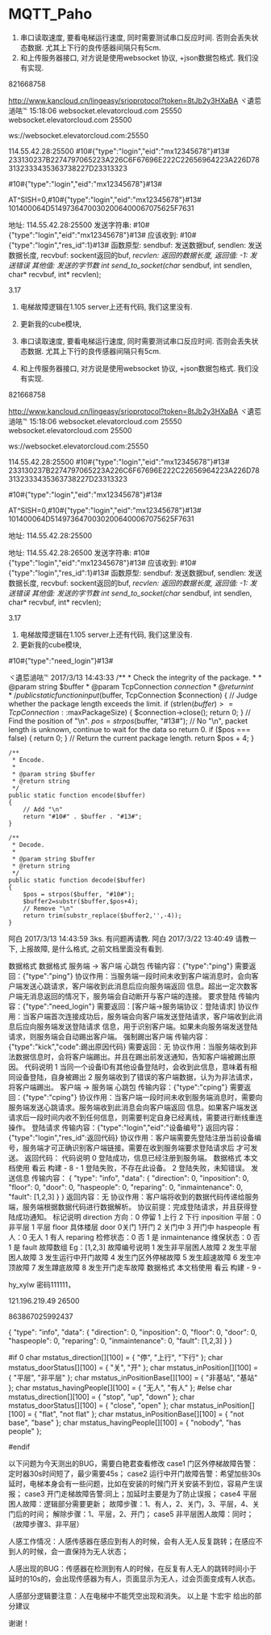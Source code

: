 # MQTT_Paho

1. 串口读取速度, 要看电梯运行速度, 同时需要测试串口反应时间. 否则会丢失状态数据. 尤其上下行的良传感器间隔只有5cm. 
2. 和上传服务器接口, 对方说是使用websocket 协议, +json数据包格式. 我们没有实现. 

 
821668758 

http://www.kancloud.cn/lingeasy/srioprotocol?token=8tJb2y3HXaBA
ヾ遺莣濄呿℡  15:18:06
websocket.elevatorcloud.com 25550
websocket.elevatorcloud.com 25500



ws://websocket.elevatorcloud.com:25550


 
114.55.42.28:25500
#10#{"type":"login","eid":"mx12345678"}#13#
233130237B2274797065223A226C6F67696E222C22656964223A226D783132333435363738227D23313323

#10#{"type":"login","eid":"mx12345678"}#13#

AT^SISH=0,#10#{"type":"login","eid":"mx12345678"}#13#
101400064D51497364700302006400067075625F7631

地址: 114.55.42.28:25500
发送字符串:  #10#{"type":"login","eid":"mx12345678"}#13#
应该收到:    #10#{"type":"login","res_id":1}#13#
函数原型:
sendbuf: 发送数据buf, 
sendlen: 发送数据长度, 
recvbuf: sockent返回的buf, 
*recvlen: 返回的数据长度, 
返回值: -1: 发送错误
        其他值: 发送的字节数
int send_to_socket(char* sendbuf, int sendlen, char* recvbuf, int* recvlen);


3.17
1. 电梯故障逻辑在1.105 server上还有代码, 我们这里没有. 
2. 更新我的cube模块, 


1. 串口读取速度, 要看电梯运行速度, 同时需要测试串口反应时间. 否则会丢失状态数据. 尤其上下行的良传感器间隔只有5cm. 
2. 和上传服务器接口, 对方说是使用websocket 协议, +json数据包格式. 我们没有实现. 

 
821668758 

http://www.kancloud.cn/lingeasy/srioprotocol?token=8tJb2y3HXaBA
ヾ遺莣濄呿℡  15:18:06
websocket.elevatorcloud.com 25550
websocket.elevatorcloud.com 25500



ws://websocket.elevatorcloud.com:25550


 
114.55.42.28:25500
#10#{"type":"login","eid":"mx12345678"}#13#
233130237B2274797065223A226C6F67696E222C22656964223A226D783132333435363738227D23313323

#10#{"type":"login","eid":"mx12345678"}#13#

AT^SISH=0,#10#{"type":"login","eid":"mx12345678"}#13#
101400064D51497364700302006400067075625F7631


地址: 114.55.42.28:25500

地址: 114.55.42.28:26500
发送字符串:  #10#{"type":"login","eid":"mx12345678"}#13#
应该收到:    #10#{"type":"login","res_id":1}#13#
函数原型:
sendbuf: 发送数据buf, 
sendlen: 发送数据长度, 
recvbuf: sockent返回的buf, 
*recvlen: 返回的数据长度, 
返回值: -1: 发送错误
        其他值: 发送的字节数
int send_to_socket(char* sendbuf, int sendlen, char* recvbuf, int* recvlen);


3.17
1. 电梯故障逻辑在1.105 server上还有代码, 我们这里没有. 
2. 更新我的cube模块, 


#10#{"type":"need_login"}#13#




ヾ遺莣濄呿℡ 2017/3/13 14:43:33
    /**
     * Check the integrity of the package.
     *
     * @param string        $buffer
     * @param TcpConnection $connection
     * @return int
     */
    public static function input($buffer, TcpConnection $connection)
    {
        // Judge whether the package length exceeds the limit.
        if (strlen($buffer) >= TcpConnection::$maxPackageSize) {
            $connection->close();
            return 0;
        }
        //  Find the position of  "\n".
        $pos = strpos($buffer, "#13#");
        // No "\n", packet length is unknown, continue to wait for the data so return 0.
        if ($pos === false) {
            return 0;
        }
        // Return the current package length.
        return $pos + 4;
    }

    /**
     * Encode.
     *
     * @param string $buffer
     * @return string
     */
    public static function encode($buffer)
    {
        // Add "\n"
        return "#10#" . $buffer . "#13#";
    }

    /**
     * Decode.
     *
     * @param string $buffer
     * @return string
     */
    public static function decode($buffer)
    {
		$pos = strpos($buffer, "#10#");
		$buffer2=substr($buffer,$pos+4);
        // Remove "\n"
        return trim(substr_replace($buffer2,'',-4));
    }
阿白 2017/3/13 14:43:59
3ks. 有问题再请教. 
阿白 2017/3/22 13:40:49
请教一下, 上报故障, 是什么格式, 之前文档里面没有看到. 



数据格式
数据格式
服务端 -> 客户端
心跳包
传输内容：{"type":"ping"}
需要返回：{"type":"ping"}
协议作用：当服务端一段时间未收到客户端消息时，会向客户端发送心跳请求，客户端收到此消息后应向服务端返回
信息。超出一定次数客户端无消息返回的情况下，服务端会自动断开与客户端的连接。
要求登陆
传输内容：{"type":"need_login"}
需要返回：[客户端->服务端协议：登陆请求]
协议作用：当客户端首次连接成功后，服务端会向客户端发送登陆请求，客户端收到此消息后应向服务端发送登陆请求
信息，用于识别客户端。如果未向服务端发送登陆请求，则服务端会自动踢出客户端。
强制踢出客户端
传输内容：{"type":"kick","code":踢出原因代码}
需要返回：无
协议作用：当服务端收到非法数据信息时，会将客户端踢出。并且在踢出前发送通知，告知客户端被踢出原因。
代码说明
1 当同一个设备ID有其他设备登陆时，会收到此信息，意味着有相同设备登陆，自身被踢出
2 服务端收到了错误的客户端数据，认为为非法请求，将客户端踢出。
客户端 -> 服务端
心跳包
传输内容：{"type":"cping"}
需要返回：{"type":"cping"}
协议作用：当客户端一段时间未收到服务端消息时，需要向服务端发送心跳请求。服务端收到此消息会向客户端返回
信息。如果客户端发送请求后一段时间内收不到任何信息，则需要判定自身已经离线，需要进行断线重连操作。
登陆请求
传输内容：{"type":"login","eid":"设备编号"}
返回内容：{"type":"login","res_id":返回代码}
协议作用：客户端需要先登陆注册当前设备编号，服务端才可正确识别客户端链接。需要在收到服务端要求登陆请求后
才可发送。
返回代码：
代码说明
0 登陆成功，信息已经注册到服务端。
数据格式
本文档使用 看云 构建 - 8 -
1 登陆失败，不存在此设备。
2 登陆失败，未知错误。
发送信息
传输内容：
{
"type": "info",
"data": {
"direction": 0,
"inposition": 0,
"floor": 0,
"door": 0,
"haspeople": 0,
"reparing": 0,
"inmaintenance": 0,
"fault": [1,2,3]
}
}
返回内容：无
协议作用：客户端将收到的数据代码传递给服务端，服务端根据数据代码进行数据解析。
协议前提：完成登陆请求，并且获得登陆成功通知。
标记说明
direction 方向：0 停留 1 上行 2 下行
inposition 平层：0 非平层 1 平层
floor 具体楼层
door 0关门 1开门 2 关门中 3 开门中
haspeople 有人：0 无人 1 有人
reparing 检修状态：0 否 1 是
inmaintenance 维保状态：0 否 1 是
fault 故障数组 Eg：[1,2,3]
故障编号说明
1 发生非平层困人故障
2 发生平层困人故障
3 发生运行中开门故障
4 发生门区外停梯故障
5 发生超速故障
6 发生冲顶故障
7 发生蹲底故障
8 发生开门走车故障
数据格式
本文档使用 看云 构建 - 9 -

hy_xylw 密码111111，


121.196.219.49 26500


863867025992437


{
"type": "info",
"data": {
	"direction": 0,
	"inposition": 0,
	"floor": 0,
	"door": 0,
	"haspeople": 0,
	"reparing": 0,
	"inmaintenance": 0,
	"fault": [1,2,3]
	}
}

#if 0
	char mstatus_direction[][100] = { "停", "上行", "下行" };
	char mstatus_doorStatus[][100] = { "关", "开" };
	char mstatus_inPosition[][100] = { "平层", "非平层" };
	char mstatus_inPositionBase[][100] = { "非基站", "基站" };
	char mstatus_havingPeople[][100] = { "无人", "有人" };
#else
	char mstatus_direction[][100] = { "stop", "up", "down" };
	char mstatus_doorStatus[][100] = { "close", "open" };
	char mstatus_inPosition[][100] = { "flat", "not flat" };
	char mstatus_inPositionBase[][100] = { "not base", "base" };
	char mstatus_havingPeople[][100] = { "nobody", "has people" };

#endif


以下问题为今天测出的BUG，需要白艳君查看修改
case1 门区外停梯故障告警：定时器30s时间短了，最少需要45s；
case2 运行中开门故障告警：希望加些30s延时，电梯本身会有一些问题，比如在安装的时候门开关安装不到位，容易产生误报；
case3 开门走梯故障告警:同上；加延时主要是为了防止误报；
case4 平层困人故障：逻辑部分需要更新；
	故障步骤：1、有人，2、关门，3、平层，4、关门后的时间；
	解除步骤：1、平层，2、开门；
case5 非平层困人故障：同时；（故障步骤3、非平层）

人感工作情况：人感传感器在感应到有人的时候，会有人无人反复跳转；在感应不到人的时候，会一直保持为无人状态；

人感出现的BUG：传感器在检测到有人的时候，在反复有人无人的跳转时间小于延时的10s的，会出现传感器为有人，页面显示为无人，过会页面变成有人状态。

人感部分逻辑要注意：人在电梯中不能凭空出现和消失。
以上是 卞宏宇 给出的部分建议

谢谢！










